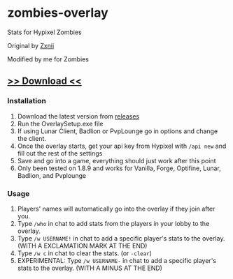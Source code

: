 # zombies-overlay
Stats for Hypixel Zombies

Original by [Zxnii](https://github.com/Zxnii/duels-overlay)

Modified by me for Zombies

## [>> Download <<](https://github.com/TheExploration/zombies-overlay/releases/download/2.2/Zombies.Overlay.Setup.1.1.3.exe)

### Installation
1. Download the latest version from [releases](https://github.com/TheExploration/zombies-overlay/releases)
2. Run the OverlaySetup.exe file
3. If using Lunar Client, Badlion or PvpLounge go in options and change the client.
4. Once the overlay starts, get your api key from Hypixel with `/api new` and fill out the rest of the settings
5. Save and go into a game, everything should just work after this point
6. Only been tested on 1.8.9 and works for Vanilla, Forge, Optifine, Lunar, Badlion, and Pvplounge

### Usage
1. Players' names will automatically go into the overlay if they join after you.
2. Type `/who` in chat to add stats from the players in your lobby to the overlay.
3. Type `/w USERNAME!` in chat to add a specific player's stats to the overlay. (WITH A EXCLAMATION MARK AT THE END)
4. Type `/w c` in chat to clear the stats. (or `-clear`)
5. EXPERIMENTAL: Type `/w USERNAME-` in chat to add a specific player's stats to the overlay. (WITH A MINUS AT THE END)
